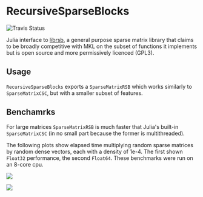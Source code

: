 
# RecursiveSparseBlocks

![Travis Status](https://travis-ci.org/dcjones/RecursiveSparseBlocks.jl.svg?branch=master)

Julia interface to [librsb](http://librsb.sourceforge.net/), a general purpose
sparse matrix library that claims to be broadly competitive with MKL on the
subset of functions it implements but is open source and more permissively
licenced (GPL3).

## Usage

`RecursiveSparseBlocks` exports a `SparseMatrixRSB` which works similarly to
`SparseMatrixCSC`, but with a smaller subset of features.

## Benchamrks

For large matrices `SparseMatrixRSB` is much faster that Julia's built-in
`SparseMatrixCSC` (in no small part because the former is multithreaded).

The following plots show elapsed time multiplying random sparse matrices by
random dense vectors, each with a density of 1e-4. The first shown `Float32`
performance, the second `Float64`. These benchmarks were run on an 8-core cpu.

![](https://github.com/dcjones/RecursiveSparseBlocks.jl/raw/master/bench-float32.png)

![](https://github.com/dcjones/RecursiveSparseBlocks.jl/raw/master/bench-float64.png)


